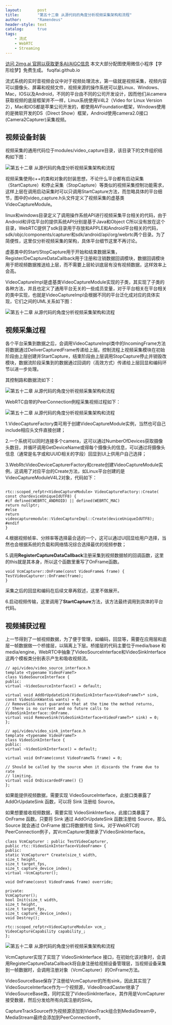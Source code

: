 ```yaml
---
layout:       post
title:        "第五十二章 从源代码的角度分析视频采集架构和流程"
author:       "Ramendeus"
header-style: text
catalog:      true
tags:
    - 流式
    - WebRTC
    - Streaming
---
```


[访问 2img.ai 官网以获取更多AI/AIGC信息](https://2img.ai)
本文大部分配图使用微信小程序【字形绘梦】免费生成。
fuqifai.github.io

流式系统的实时音视频会议中对于视频处理流水，第一级就是视频采集，视频内容可以摄像头、屏幕和视频文件，视频来源的操作系统可以是Linux、Windows、Mac，IOS以及Android，不同的平台由不同的公司开发设计，因而他们从camera获取视频的底层框架并不一样，Linux系统使用V4L2（Video for Linux Version 2），Mac和IOS都是苹果公司开发的，都使用AVFoundation框架，Windows使用的是微软开发的DS（Direct Show）框架，Android使用camera2.0接口(Camera2Capturer)采集视频。

## 视频设备封装

视频采集的通用代码位于modules/video\_capture目录，该目录下的文件组织结构如下图：

![第五十二章 从源代码的角度分析视频采集架构和流程](https://www.shxcj.com/wp-content/uploads/2024/09/image-688.png)

视频采集使用c++的类和对象的封装思想，不论什么平台都有启动采集（StartCapture）和停止采集（StopCapture）等类似的视频采集控制功能需求，这样上层在调用启动采集时可以只调用StartCapture方法，而忽略具体的平台细节，图中的video\_capture.h头文件定义了视频采集的虚基类VideoCaptureModule。

linux和windows目录定义了调用操作系统API进行视频采集平台相关的代码，由于Android和评估平台的提供系统API分别是基于Java和Object C所以没有放在这个目录，WebRTC提供了sdk目录用于存放和APPLE和Android平台相关的代码，sdk/objc/components/capturer和sdk/android/api/org/webrtc两个目录。为了简便性，这里仅分析视频采集的架构，具体平台细节这里不再讨论。

虚基类中的Start/StopCapture用于开始和结束数据采集，Register/DeCaptureDataCallback用于注册和注销数据回调模块，数据回调模块用于把视频数据推送给上层，而不需要上层轮训底层有没有视频数据，这样效率上会高。

VideoCaptureImpl是虚基类VideoCaptureModule实现的子类，其实现了子类的各种方法，并且也定义了通用平台无关的一些成员变量，对于平台相关在平台相关的类中实现，也就是VideoCaptureImpl会根据不同的平台泛化成对应的具体实现，它们之间的UML关系如下图：

![第五十二章 从源代码的角度分析视频采集架构和流程](https://www.shxcj.com/wp-content/uploads/2024/09/image-689.png)

## 视频采集过程

各个平台采集到数据之后，会调用VideoCaptureImpl类中的IncomingFrame方法将数据通过DeliverCapturedFrame传递给上层。控制流程上视频采集模块在初始阶段由上层创建并StartCapture，结束阶段由上层调用StopCapture停止并销毁改模块，数据流阶段采集到的数据通过回调的（高效方式）传递给上层回显和编码环节以进一步处理。

其控制路和数据流如下：

![第五十二章 从源代码的角度分析视频采集架构和流程](https://www.shxcj.com/wp-content/uploads/2024/09/image-687.png)

WebRTC自带的PeerConnection例程采集视频过程如下：

![第五十二章 从源代码的角度分析视频采集架构和流程](https://www.shxcj.com/wp-content/uploads/2024/09/image-686.png)

1.VideoCaptureFactory类可用于创建VideoCaptureModule实例，当然也可自己include相应头文件直接创建；

2.一个系统可以同时连接多个camera，这可以通过NumberOfDevices获取摄像头数目，并循环调用GetDeviceName或得每个摄像头的信息，可以通过将摄像头信息（通常是名字或和UUID相关的字段）回显到UI上供用户自己选择；

3.WebRtcVideoDeviceCapturerFactory和create创建VideoCaptureModule实例，这调用了对应平台的Create方法，如Linux平台创建的是VideoCaptureModuleV4L2对象，代码如下：

```

rtc::scoped_refptr<VideoCaptureModule> VideoCaptureFactory::Create(
const chardeviceUniqueIdUTF8) {
#if defined(WEBRTC_ANDROID) || defined(WEBRTC_MAC)
return nullptr;
#else
return videocapturemodule::VideoCaptureImpl::Create(deviceUniqueIdUTF8);
#endif
}
```

4.根据视频帧率、分辨率等选择最合适的一个，这可以通过UI回显给用户选择，当然也会根据系统的负载和网络情况综合选择最优的视频参数；

5.调用**RegisterCaptureDataCallback**注册采集到视频数据帧的回调函数，这里的this就是其本身，所以这个函数里重写了OnFrame函数。

```
void VcmCapturer::OnFrame(const VideoFrame& frame) {
TestVideoCapturer::OnFrame(frame);
}
```

采集之后的回显和编码在后续文章再叙述，这里不做展开。

6.启动视频传输，这里调用了**StartCapture**方法，该方法最终调用到具体的平台代码。

## 视频捕获过程

上一节得到了一帧视频数据，为了便于管理，如编码，回显等，需要在应用层和底层一帧数据做一个桥接层，以隔离上下层。桥接层的代码主要位于media/base 和media/engine，WebRTC中抽象了VideoSourceInterface和VideoSinkInterface这两个模板类分别表示产生和吸收视频流。

```
// api/video/video_source_interface.h
template <typename VideoFrameT>
class VideoSourceInterface {
public:
virtual ~VideoSourceInterface() = default;

virtual void AddOrUpdateSink(VideoSinkInterface<VideoFrameT>* sink,
const VideoSinkWants& wants) = 0;
// RemoveSink must guarantee that at the time the method returns,
// there is no current and no future calls to VideoSinkInterface::OnFrame.
virtual void RemoveSink(VideoSinkInterface<VideoFrameT>* sink) = 0;
};

// api/video/video_sink_interface.h
template <typename VideoFrameT>
class VideoSinkInterface {
public:
virtual ~VideoSinkInterface() = default;

virtual void OnFrame(const VideoFrameT& frame) = 0;

// Should be called by the source when it discards the frame due to rate
// limiting.
virtual void OnDiscardedFrame() {}
};
```

如果能提供视频数据，需要实现 VideoSourceInterface，此接口类暴露了 AddOrUpdateSink 函数，可以将 Sink 注册给 Source。

如果想要接收视频数据，需要实现 VideoSinkInterface，此接口类暴露了 OnFrame 函数。只要将 Sink 通过 AddOrUpdateSink 函数注册给 Source，那么 Source 就会通过 OnFrame 接口将数据传给 Sink。对于WebRTC的PeerConnection例子，其VcmCapturer类继承了VideoSinkInterface。

```
class VcmCapturer : public TestVideoCapturer,
public rtc::VideoSinkInterface<VideoFrame> {
public:
static VcmCapturer* Create(size_t width,
size_t height,
size_t target_fps,
size_t capture_device_index);
virtual ~VcmCapturer();

void OnFrame(const VideoFrame& frame) override;

private:
VcmCapturer();
bool Init(size_t width,
size_t height,
size_t target_fps,
size_t capture_device_index);
void Destroy();

rtc::scoped_refptr<VideoCaptureModule> vcm_;
VideoCaptureCapability capability_;
};
```

![第五十二章 从源代码的角度分析视频采集架构和流程](https://www.shxcj.com/wp-content/uploads/2024/09/image-690.png)

VcmCapturer实现了实现了 VideoSinkInterface 接口，在初始化该对象时，会调用RegisterCaptureDataCallback将自身注册给视频设备管理层，当视频设备采集到一帧数据时，会调用注册对象（VcmCapturer）的OnFrame方法。

VideoSourceBase保存了注册给VcmCapturer的所有sink，因此其实现了VideoSourceInterface作为一个视频源，VideoBroadCaster继承了VideoSourceBase类，同时实现了VideoSinkInterface，其作用是VcmCapturer接受数据，然后分发给所有向其注册的Sink。

CaptureTrackSource作为视频源添加到VideoTrack组合到MediaStream中，MediaStream最终会添加到PeerConnection中。

